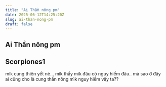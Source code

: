 ```yaml
---
title: "Ai Thần nông pm"
date: 2025-06-12T14:25:20Z
slug: ai-than-nong-pm
draft: false
---
```


## Ai Thần nông pm

## Scorpiones1

mìk cung thiên yết nè... mìk thấy mìk đâu có nguy hiểm đâu.. mà sao ở đây ai cũng cho là cung thần nông mìk nguy hiểm vậy ta??